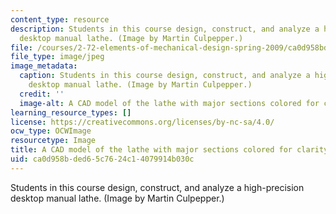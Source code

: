 ```yaml
---
content_type: resource
description: Students in this course design, construct, and analyze a high-precision
  desktop manual lathe. (Image by Martin Culpepper.)
file: /courses/2-72-elements-of-mechanical-design-spring-2009/ca0d958bded65c7624c14079914b030c_2-72s09-th.jpg
file_type: image/jpeg
image_metadata:
  caption: Students in this course design, construct, and analyze a high-precision
    desktop manual lathe. (Image by Martin Culpepper.)
  credit: ''
  image-alt: A CAD model of the lathe with major sections colored for clarity.
learning_resource_types: []
license: https://creativecommons.org/licenses/by-nc-sa/4.0/
ocw_type: OCWImage
resourcetype: Image
title: A CAD model of the lathe with major sections colored for clarity
uid: ca0d958b-ded6-5c76-24c1-4079914b030c
---
```

Students in this course design, construct, and analyze a high-precision desktop manual lathe. (Image by Martin Culpepper.)